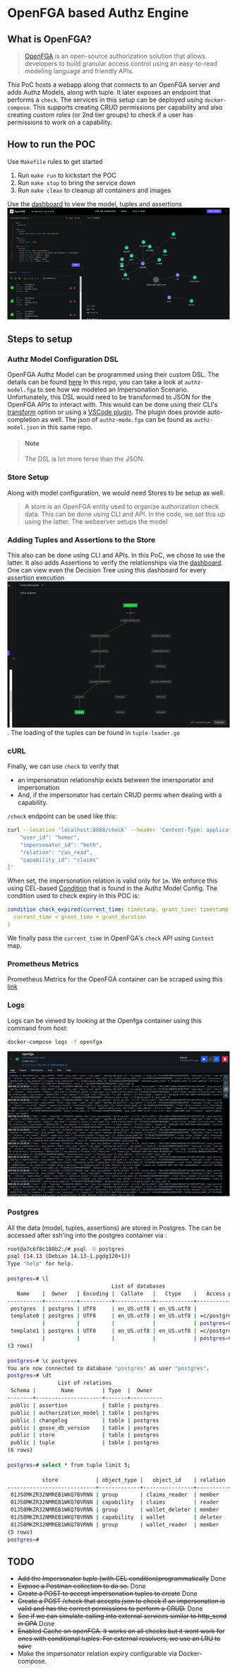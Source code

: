 # OpenFGA based Authz Engine
## What is OpenFGA?
> [OpenFGA](https://openfga.dev/) is an open-source authorization solution that allows developers to build granular access control using an easy-to-read modeling language and friendly APIs.

This PoC hosts a webapp along that connects to an OpenFGA server and adds Authz Models, along with tuple.
It later exposes an endpoint that performs a `check`. The services in this setup can be deployed using `docker-compose`. 
This supports creating CRUD permissions per capability and also creating custom roles (or 2nd tier groups) to check if a user has
permissions to work on a capability. 

## How to run the POC
Use `Makefile` rules to get started
1. Run `make run` to kickstart the POC
2. Run `make stop` to bring the service down
3. Run `make clean` to cleanup all containers and images

Use the [dashboard](http://localhost:3000/playground) to view the model, tuples and assertions
![image](dashboard.png)

## Steps to setup
### Authz Model Configuration DSL
OpenFGA Authz Model can be programmed using their custom DSL.
The details can be found [here](https://openfga.dev/docs/configuration-language)
In this repo, you can take a look at `authz-model.fga` to see how we modeled an Impersonation Scenario.
Unfortunately, this DSL would need to be transformed to JSON for the OpenFGA APIs to interact with.
This would can be done using their CLI's [transform](https://github.com/openfga/cli?tab=readme-ov-file#transform-an-authorization-model) option
or using a [VSCode plugin](https://marketplace.visualstudio.com/items?itemName=openfga.openfga-vscode). The plugin does provide auto-completion as well.
The json of `authz-mode.fga` can be found as `authz-model.json` in this same repo.

> #### Note
> The DSL is lot more terse than the JSON.

### Store Setup
Along with model configuration, we would need Stores to be setup as well.
> A store is an OpenFGA entity used to organize authorization check data.
This can be done using CLI and API. In the code, we set this up using the latter.
The webserver setups the model

### Adding Tuples and Assertions to the Store
This also can be done using CLI and APIs. In this PoC, we chose to use the latter. It also adds Assertions to verify the relationships via the [dashboard](http://localhost:3000/playground).
One can view even the Decision Tree using this dashboard for every assertion execution ![image](decision-tree.png). The loading of the tuples can be found in `tuple-loader.go`

### cURL
Finally, we can use `check` to verify that
- an impersonation relationship exists between the imersponator and impersonation
- And, if the impersonator has certain CRUD perms when dealing with a capability.

`/check` endpoint can be used like this:
```bash
curl --location 'localhost:8888/check' --header 'Content-Type: application/json' --data '{
    "user_id": "homer",
    "impersonator_id": "beth",
    "relation": "can_read",
    "capability_id": "claims"
}'
```

When set, the impersonation relation is valid only for `1m`.
We enforce this using CEL-based [Condition](https://openfga.dev/docs/modeling/conditions) that is found in the Authz Model Config.
The condition used to check expiry in this POC is:
```yaml
condition check_expired(current_time: timestamp, grant_time: timestamp, grant_duration: duration) {
  current_time < grant_time + grant_duration
}
```
We finally pass the `current_time` in OpenFGA's `check` API using `Context` map.

### Prometheus Metrics
Prometheus Metrics for the OpenFGA container can be scraped using this [link](http://localhost:2112/metrics)

### Logs
Logs can be viewed by looking at the Openfga container using this command from host:

```bash
docker-compose logs -f openfga 
```

![image](./logs.png)

### Postgres
All the data (model, tuples, assertions) are stored in Postgres. 
The can be accessed after ssh'ing into the postgres container via :
```bash
root@a7c6f8c180b2:/# psql -U postgres
psql (14.13 (Debian 14.13-1.pgdg120+1))
Type "help" for help.

postgres=# \l
                                 List of databases
   Name    |  Owner   | Encoding |  Collate   |   Ctype    |   Access privileges   
-----------+----------+----------+------------+------------+-----------------------
 postgres  | postgres | UTF8     | en_US.utf8 | en_US.utf8 | 
 template0 | postgres | UTF8     | en_US.utf8 | en_US.utf8 | =c/postgres          +
           |          |          |            |            | postgres=CTc/postgres
 template1 | postgres | UTF8     | en_US.utf8 | en_US.utf8 | =c/postgres          +
           |          |          |            |            | postgres=CTc/postgres
(3 rows)

postgres=# \c postgres
You are now connected to database "postgres" as user "postgres".
postgres=# \dt
                List of relations
 Schema |        Name         | Type  |  Owner   
--------+---------------------+-------+----------
 public | assertion           | table | postgres
 public | authorization_model | table | postgres
 public | changelog           | table | postgres
 public | goose_db_version    | table | postgres
 public | store               | table | postgres
 public | tuple               | table | postgres
(6 rows)

postgres=# select * from tuple limit 5;

           store            | object_type |   object_id    | relation |            _user            | user_type |            ulid            |         inserted_at          | condition_name | condition_context 
----------------------------+-------------+----------------+----------+-----------------------------+-----------+----------------------------+------------------------------+----------------+-------------------
 01J58MKZR32NMREB1WKQ7BVRNN | group       | claims_reader  | member   | user:beth                   | user      | 01J58MKZRFVVN815ZN1GYWS4AS | 2024-08-14 14:28:09.61584+00 |                | 
 01J58MKZR32NMREB1WKQ7BVRNN | capability  | claims         | reader   | group:claims_reader#member  | userset   | 01J58MKZRFVVN815ZN1HWBTQQ2 | 2024-08-14 14:28:09.61584+00 |                | 
 01J58MKZR32NMREB1WKQ7BVRNN | group       | wallet_deleter | member   | user:jerry                  | user      | 01J58MKZRFVVN815ZN1K7CTXDQ | 2024-08-14 14:28:09.61584+00 |                | 
 01J58MKZR32NMREB1WKQ7BVRNN | capability  | wallet         | deleter  | group:wallet_deleter#member | userset   | 01J58MKZRFVVN815ZN1Q50VF2G | 2024-08-14 14:28:09.61584+00 |                | 
 01J58MKZR32NMREB1WKQ7BVRNN | group       | wallet_reader  | member   | user:jerry                  | user      | 01J58MKZRFVVN815ZN1S0KFXC5 | 2024-08-14 14:28:09.61584+00 |                | 
(5 rows)
postgres=# 
```



## TODO
- ~~Add the Impersonator tuple (with CEL condition)programmatically~~ Done
- ~~Expose a Postman collection to do so.~~ Done
- ~~Create a POST to accept impersonation tuples to create~~ Done
- ~~Create a POST /check that accepts json to check if an impersonation is valid and has the correct permissions to perform a CRUD.~~ Done
- ~~See if we can simulate calling into external services similar to http_send in OPA~~ Done
- ~~Enabled Cache on openFGA. it works on all checks but it wont work for ones with conditional tuples. For external resolvers, we use an LRU to save~~
- Make the impersonator relation expiry configurable via Docker-compose.